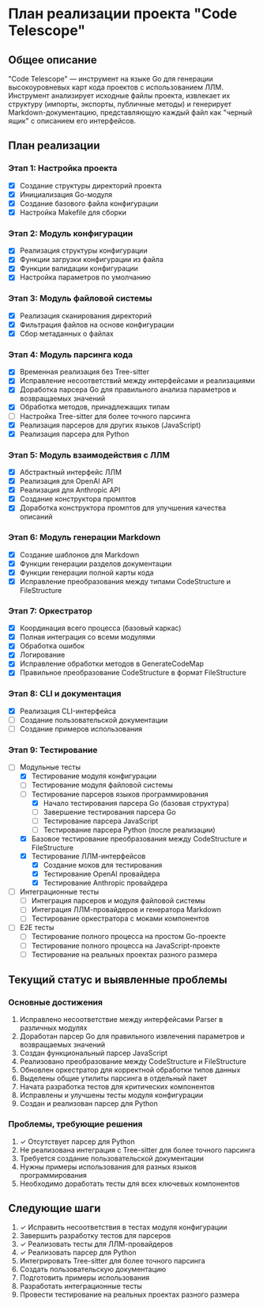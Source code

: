 # План реализации проекта "Code Telescope"

## Общее описание
"Code Telescope" — инструмент на языке Go для генерации высокоуровневых карт кода проектов с использованием ЛЛМ. Инструмент анализирует исходные файлы проекта, извлекает их структуру (импорты, экспорты, публичные методы) и генерирует Markdown-документацию, представляющую каждый файл как "черный ящик" с описанием его интерфейсов.

## План реализации

### Этап 1: Настройка проекта
- [x] Создание структуры директорий проекта
- [x] Инициализация Go-модуля
- [x] Создание базового файла конфигурации
- [x] Настройка Makefile для сборки

### Этап 2: Модуль конфигурации
- [x] Реализация структуры конфигурации
- [x] Функции загрузки конфигурации из файла
- [x] Функции валидации конфигурации
- [x] Настройка параметров по умолчанию

### Этап 3: Модуль файловой системы
- [x] Реализация сканирования директорий
- [x] Фильтрация файлов на основе конфигурации
- [x] Сбор метаданных о файлах

### Этап 4: Модуль парсинга кода
- [x] Временная реализация без Tree-sitter
- [x] Исправление несоответствий между интерфейсами и реализациями
- [x] Доработка парсера Go для правильного анализа параметров и возвращаемых значений
- [x] Обработка методов, принадлежащих типам
- [ ] Настройка Tree-sitter для более точного парсинга
- [x] Реализация парсеров для других языков (JavaScript)
- [x] Реализация парсера для Python

### Этап 5: Модуль взаимодействия с ЛЛМ
- [x] Абстрактный интерфейс ЛЛМ
- [x] Реализация для OpenAI API
- [x] Реализация для Anthropic API
- [x] Создание конструктора промптов
- [x] Доработка конструктора промптов для улучшения качества описаний

### Этап 6: Модуль генерации Markdown
- [x] Создание шаблонов для Markdown
- [x] Функции генерации разделов документации
- [x] Функции генерации полной карты кода
- [x] Исправление преобразования между типами CodeStructure и FileStructure

### Этап 7: Оркестратор
- [x] Координация всего процесса (базовый каркас)
- [x] Полная интеграция со всеми модулями
- [x] Обработка ошибок
- [x] Логирование
- [x] Исправление обработки методов в GenerateCodeMap
- [x] Правильное преобразование CodeStructure в формат FileStructure

### Этап 8: CLI и документация
- [x] Реализация CLI-интерфейса
- [ ] Создание пользовательской документации
- [ ] Создание примеров использования

### Этап 9: Тестирование
- [ ] Модульные тесты
  - [x] Тестирование модуля конфигурации
  - [ ] Тестирование модуля файловой системы
  - [ ] Тестирование парсеров языков программирования
    - [x] Начало тестирования парсера Go (базовая структура)
    - [ ] Завершение тестирования парсера Go
    - [ ] Тестирование парсера JavaScript
    - [ ] Тестирование парсера Python (после реализации)
  - [x] Базовое тестирование преобразования между CodeStructure и FileStructure
  - [x] Тестирование ЛЛМ-интерфейсов
    - [x] Создание моков для тестирования
    - [x] Тестирование OpenAI провайдера
    - [x] Тестирование Anthropic провайдера
- [ ] Интеграционные тесты
  - [ ] Интеграция парсеров и модуля файловой системы
  - [ ] Интеграция ЛЛМ-провайдеров и генератора Markdown
  - [ ] Тестирование оркестратора с моками компонентов
- [ ] E2E тесты
  - [ ] Тестирование полного процесса на простом Go-проекте
  - [ ] Тестирование полного процесса на JavaScript-проекте
  - [ ] Тестирование на реальных проектах разного размера

## Текущий статус и выявленные проблемы

### Основные достижения
1. Исправлено несоответствие между интерфейсами Parser в различных модулях
2. Доработан парсер Go для правильного извлечения параметров и возвращаемых значений
3. Создан функциональный парсер JavaScript
4. Реализовано преобразование между CodeStructure и FileStructure
5. Обновлен оркестратор для корректной обработки типов данных
6. Выделены общие утилиты парсинга в отдельный пакет
7. Начата разработка тестов для критических компонентов
8. Исправлены и улучшены тесты модуля конфигурации
9. Создан и реализован парсер для Python

### Проблемы, требующие решения
1. ✓ Отсутствует парсер для Python
2. Не реализована интеграция с Tree-sitter для более точного парсинга
3. Требуется создание пользовательской документации
4. Нужны примеры использования для разных языков программирования
5. Необходимо доработать тесты для всех ключевых компонентов

## Следующие шаги
1. ✓ Исправить несоответствия в тестах модуля конфигурации
2. Завершить разработку тестов для парсеров
3. ✓ Реализовать тесты для ЛЛМ-провайдеров
4. ✓ Реализовать парсер для Python
5. Интегрировать Tree-sitter для более точного парсинга
6. Создать пользовательскую документацию
7. Подготовить примеры использования
8. Разработать интеграционные тесты
9. Провести тестирование на реальных проектах разного размера